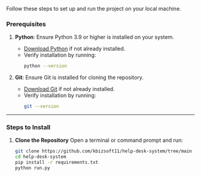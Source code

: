 Follow these steps to set up and run the project on your local machine.

### Prerequisites
1. **Python**: Ensure Python 3.9 or higher is installed on your system.  
   - [Download Python](https://www.python.org/downloads/) if not already installed.  
   - Verify installation by running:
     ```bash
     python --version
     ```

2. **Git**: Ensure Git is installed for cloning the repository.  
   - [Download Git](https://git-scm.com/downloads) if not already installed.  
   - Verify installation by running:
     ```bash
     git --version
     ```

---

### Steps to Install

1. **Clone the Repository**
   Open a terminal or command prompt and run:
   ```bash
   git clone https://github.com/kbizsoft11/help-desk-system/tree/main
   cd help-desk-system
   pip install -r requirements.txt
   python run.py
